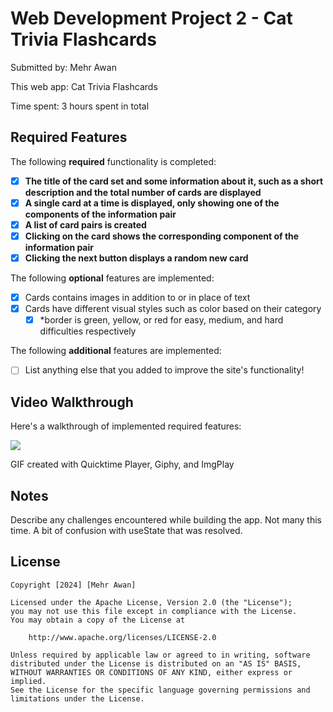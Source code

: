 # Web Development Project 2 - Cat Trivia Flashcards

Submitted by: Mehr Awan

This web app: Cat Trivia Flashcards

Time spent: 3 hours spent in total

## Required Features

The following **required** functionality is completed:

- [X] **The title of the card set and some information about it, such as a short description and the total number of cards are displayed**
- [X] **A single card at a time is displayed, only showing one of the components of the information pair**
- [X] **A list of card pairs is created**
- [X] **Clicking on the card shows the corresponding component of the information pair**
- [X] **Clicking the next button displays a random new card**

The following **optional** features are implemented:

- [X] Cards contains images in addition to or in place of text
- [X] Cards have different visual styles such as color based on their category
  - [X] *border is green, yellow, or red for easy, medium, and hard difficulties respectively

The following **additional** features are implemented:

* [ ] List anything else that you added to improve the site's functionality!

## Video Walkthrough

Here's a walkthrough of implemented required features:

<img src="https://i.giphy.com/media/v1.Y2lkPTc5MGI3NjExMnBrc2UwMmtiNHBhaTR2eTY2NzJyb21mZXczaGdqem44cndrbjV2aiZlcD12MV9pbnRlcm5hbF9naWZfYnlfaWQmY3Q9Zw/WwvcJDiMH1gwHXDart/giphy.gif"/>

<!-- Replace this with whatever GIF tool you used! -->
GIF created with Quicktime Player, Giphy, and ImgPlay
<!-- Recommended tools:
[Kap](https://getkap.co/) for macOS
[ScreenToGif](https://www.screentogif.com/) for Windows
[peek](https://github.com/phw/peek) for Linux. -->

## Notes

Describe any challenges encountered while building the app.
Not many this time. A bit of confusion with useState that was resolved.

## License

    Copyright [2024] [Mehr Awan]

    Licensed under the Apache License, Version 2.0 (the "License");
    you may not use this file except in compliance with the License.
    You may obtain a copy of the License at

        http://www.apache.org/licenses/LICENSE-2.0

    Unless required by applicable law or agreed to in writing, software
    distributed under the License is distributed on an "AS IS" BASIS,
    WITHOUT WARRANTIES OR CONDITIONS OF ANY KIND, either express or implied.
    See the License for the specific language governing permissions and
    limitations under the License.

